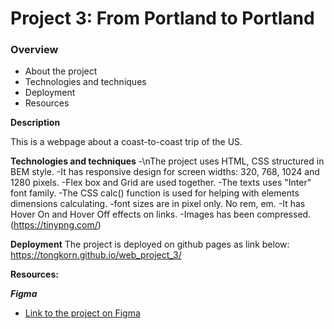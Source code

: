 # Project 3: From Portland to Portland

### Overview
* About the project
* Technologies and techniques
* Deployment
* Resources

**Description**

This is a webpage about a coast-to-coast trip of the US.

**Technologies and techniques**
-\nThe project uses HTML, CSS structured in BEM style.
-It has responsive design for screen widths: 320, 768, 1024 and 1280 pixels.
-Flex box and Grid are used together.
-The texts uses "Inter" font family.
-The CSS calc() function is used for helping with elements dimensions calculating.
-font sizes are in pixel only. No rem, em.
-It has Hover On and Hover Off effects on links.
-Images has been compressed. (https://tinypng.com/)

**Deployment**
The project is deployed on github pages as link below:
https://tongkorn.github.io/web_project_3/


**Resources:**

***Figma***

* [Link to the project on Figma](https://www.figma.com/file/AtbNbstbxWPcMqvF061V0R/Sprint-3%3A-From-Portland-to-Portland-%7C-desktop-%2B-mobile?node-id=0%3A1)

